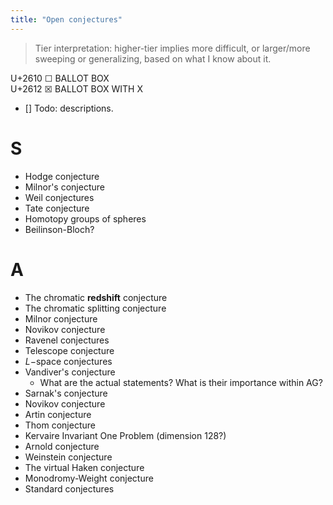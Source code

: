 ```yaml
---
title: "Open conjectures"
---
```


> Tier interpretation: higher-tier implies more difficult, or larger/more sweeping or generalizing, based on what I know about it.

U+2610 ☐ BALLOT BOX  
U+2612 ☒ BALLOT BOX WITH X

- [] Todo: descriptions.

# S
- Hodge conjecture
- Milnor's conjecture
- Weil conjectures
- Tate conjecture
- Homotopy groups of spheres
- Beilinson-Bloch?

# A
- The chromatic **redshift** conjecture
- The chromatic splitting conjecture
- Milnor conjecture
- Novikov conjecture
- Ravenel conjectures
- Telescope conjecture
- $L-$space conjectures
- Vandiver's conjecture
	- What are the actual statements? What is their importance within AG?
- Sarnak's conjecture
- Novikov conjecture
- Artin conjecture
- Thom conjecture
- Kervaire Invariant One Problem (dimension 128?)
- Arnold conjecture 
- Weinstein conjecture
- The virtual Haken conjecture
- Monodromy-Weight conjecture
- Standard conjectures